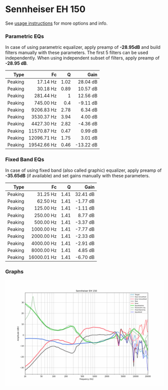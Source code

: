 # Sennheiser EH 150
See [usage instructions](https://github.com/jaakkopasanen/AutoEq#usage) for more options and info.

### Parametric EQs
In case of using parametric equalizer, apply preamp of **-28.95dB** and build filters manually
with these parameters. The first 5 filters can be used independently.
When using independent subset of filters, apply preamp of **-28.95 dB**.

| Type    | Fc          |    Q | Gain      |
|--------:|------------:|-----:|----------:|
| Peaking | 17.14 Hz    | 1.02 | 28.04 dB  |
| Peaking | 30.18 Hz    | 0.89 | 10.57 dB  |
| Peaking | 281.44 Hz   | 1    | 12.56 dB  |
| Peaking | 745.00 Hz   | 0.4  | -9.11 dB  |
| Peaking | 9206.83 Hz  | 2.78 | 6.34 dB   |
| Peaking | 3530.37 Hz  | 3.94 | 4.00 dB   |
| Peaking | 4427.30 Hz  | 2.82 | -4.36 dB  |
| Peaking | 11570.87 Hz | 0.47 | 0.99 dB   |
| Peaking | 12096.71 Hz | 1.75 | 3.01 dB   |
| Peaking | 19542.66 Hz | 0.46 | -13.22 dB |

### Fixed Band EQs
In case of using fixed band (also called graphic) equalizer, apply preamp of **-35.65dB**
(if available) and set gains manually with these parameters.

| Type    | Fc          |    Q | Gain     |
|--------:|------------:|-----:|---------:|
| Peaking | 31.25 Hz    | 1.41 | 32.41 dB |
| Peaking | 62.50 Hz    | 1.41 | -1.77 dB |
| Peaking | 125.00 Hz   | 1.41 | -1.11 dB |
| Peaking | 250.00 Hz   | 1.41 | 8.77 dB  |
| Peaking | 500.00 Hz   | 1.41 | -3.37 dB |
| Peaking | 1000.00 Hz  | 1.41 | -7.77 dB |
| Peaking | 2000.00 Hz  | 1.41 | -2.33 dB |
| Peaking | 4000.00 Hz  | 1.41 | -2.91 dB |
| Peaking | 8000.00 Hz  | 1.41 | 4.85 dB  |
| Peaking | 16000.01 Hz | 1.41 | -6.70 dB |

### Graphs
![](./Sennheiser%20EH%20150.png)